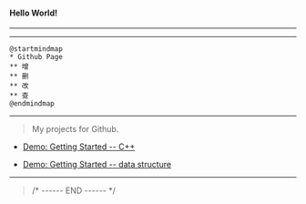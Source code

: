 #### Hello World!

---
---

```plantuml
@startmindmap
* Github Page
** 增
** 删
** 改
** 查
@endmindmap
```

---

> My projects for Github.

- [Demo: Getting Started -- C++](https://github.com/All-things-equal/Fast_Getting_Started_C-Plus-Plus)

- [Demo: Getting Started -- data structure](https://github.com/All-things-equal/Getting_Started_Data-structure)

***
> /* ------ END ------ */
